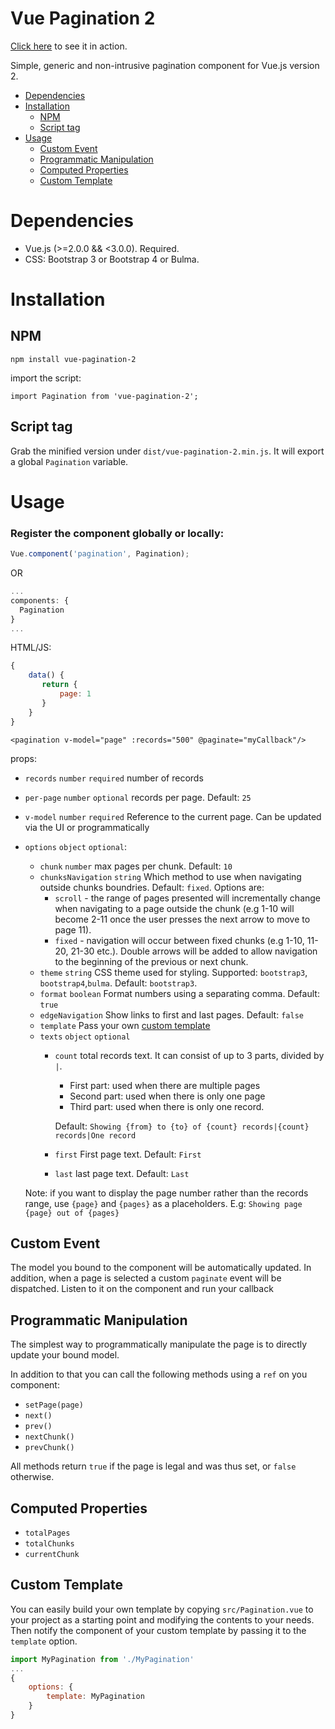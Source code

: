 # Vue Pagination 2

[Click here](https://jsfiddle.net/matfish2/c9wp2k63) to see it in action.

Simple, generic and non-intrusive pagination component for Vue.js version 2.

- [Dependencies](#dependencies)
- [Installation](#installation)
  - [NPM](#npm)
  - [Script tag](#script-tag)
- [Usage](#usage)
    - [Custom Event](#custom-event)
    - [Programmatic Manipulation](#programmatic-manipulation)
    - [Computed Properties](#computed-properties)
    - [Custom Template](#custom-template)
# Dependencies

* Vue.js (>=2.0.0 && <3.0.0). Required.
* CSS: Bootstrap 3 or Bootstrap 4 or Bulma.

# Installation

## NPM

    npm install vue-pagination-2

import the script:

    import Pagination from 'vue-pagination-2';

## Script tag

Grab the minified version under `dist/vue-pagination-2.min.js`. 
It will export a global `Pagination` variable. 

# Usage

### Register the component globally or locally:

```js
Vue.component('pagination', Pagination);
```

OR

```js
...
components: {
  Pagination
}
...
```

HTML/JS:
```js
{
    data() {
       return {
           page: 1
       }    
    }
}
```

```vue
<pagination v-model="page" :records="500" @paginate="myCallback"/>
```
props:

* `records` `number` `required` number of records
* `per-page` `number` `optional` records per page. Default: `25`
* `v-model` `number` `required` Reference to the current page. Can be updated via the UI or programmatically
* `options` `object` `optional`:
  * `chunk` `number` max pages per chunk. Default: `10`
  * `chunksNavigation` `string` Which method to use when navigating outside chunks boundries. Default: `fixed`. Options are:  
    * `scroll` - the range of pages presented will incrementally change when navigating to a page outside the chunk (e.g 1-10 will become 2-11 once the user presses the next arrow to move to page 11). 
    * `fixed` - navigation will occur between fixed chunks (e.g 1-10, 11-20, 21-30 etc.). Double arrows will be added to allow navigation to the beginning of the previous or next chunk. 
  * `theme` `string` CSS theme used for styling. Supported: `bootstrap3`, `bootstrap4`,`bulma`. Default: `bootstrap3`.
  * `format` `boolean` Format numbers using a separating comma. Default: `true`
  * `edgeNavigation` Show links to first and last pages. Default: `false`
  * `template` Pass your own [custom template](#custom-template)
  * `texts` `object` `optional` 
    * `count` total records text. It can consist of up to 3 parts, divided by `|`.
      * First part: used when there are multiple pages
      * Second part: used when there is only one page
      * Third part: used when there is only one record.
    
      Default: `Showing {from} to {to} of {count} records|{count} records|One record`
    
    * `first` First page text. Default: `First`
    * `last` last page text. Default: `Last` 
     
  Note: if you want to display the page number rather than the records range, use `{page}` and `{pages}` as a placeholders. 
  E.g: `Showing page {page} out of {pages}`

## Custom Event

The model you bound to the component will be automatically updated. 
In addition, when a page is selected a custom `paginate` event will be dispatched.
Listen to it on the component and run your callback

## Programmatic Manipulation

The simplest way to programmatically manipulate the page is to directly update your bound model.

In addition to that you can call the following methods using a `ref` on you component:

* `setPage(page)`
* `next()`
* `prev()`
* `nextChunk()`
* `prevChunk()`

All methods return `true` if the page is legal and was thus set, or `false` otherwise.

## Computed Properties

* `totalPages`
* `totalChunks`
* `currentChunk`

## Custom Template

You can easily build your own template by copying `src/Pagination.vue` to your project as a starting point and modifying the contents to your needs. 
Then notify the component of your custom template by passing it to the `template` option.

```js
import MyPagination from './MyPagination'
...
{
    options: {
        template: MyPagination    
    }   
}
```

